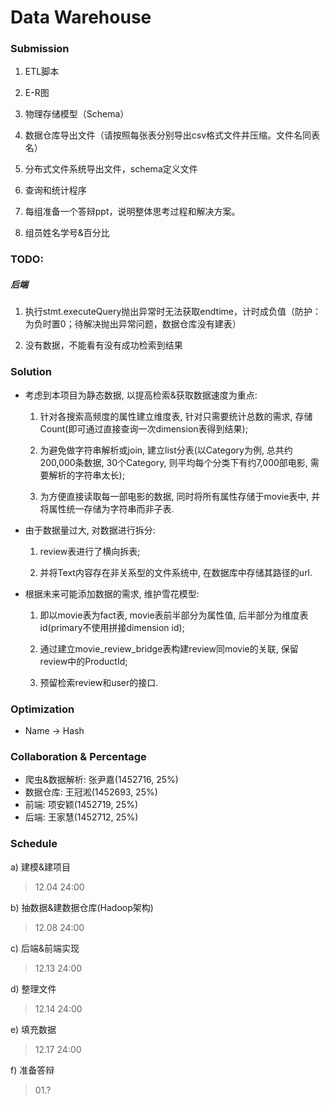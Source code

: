 ﻿# Data Warehouse

### Submission

1.  ETL脚本

2.  E-R图

3.  物理存储模型（Schema）

4.  数据仓库导出文件（请按照每张表分别导出csv格式文件并压缩。文件名同表名）

5.  分布式文件系统导出文件，schema定义文件

6.  查询和统计程序

7.  每组准备一个答辩ppt，说明整体思考过程和解决方案。

8.  组员姓名学号&百分比

### TODO:

##### 后端

1. 执行stmt.executeQuery抛出异常时无法获取endtime，计时成负值（防护：为负时置0；待解决抛出异常问题，数据仓库没有建表）

2. 没有数据，不能看有没有成功检索到结果

### Solution

- 考虑到本项目为静态数据, 以提高检索&获取数据速度为重点:

    1. 针对各搜索高频度的属性建立维度表, 针对只需要统计总数的需求, 存储Count(即可通过直接查询一次dimension表得到结果);

    2. 为避免做字符串解析或join, 建立list分表(以Category为例, 总共约200,000条数据, 30个Category, 则平均每个分类下有约7,000部电影, 需要解析的字符串太长);

    3. 为方便直接读取每一部电影的数据, 同时将所有属性存储于movie表中, 并将属性统一存储为字符串而非子表.

- 由于数据量过大, 对数据进行拆分:

    1. review表进行了横向拆表;

    2. 并将Text内容存在非关系型的文件系统中, 在数据库中存储其路径的url.

- 根据未来可能添加数据的需求, 维护雪花模型:

    1. 即以movie表为fact表, movie表前半部分为属性值, 后半部分为维度表id(primary不使用拼接dimension id);

    2. 通过建立movie\_review\_bridge表构建review同movie的关联, 保留review中的ProductId;

    3. 预留检索review和user的接口.

### Optimization

- Name -> Hash

### Collaboration & Percentage

- 爬虫&数据解析: 张尹嘉(1452716, 25%)
- 数据仓库: 王冠淞(1452693, 25%)
- 前端: 项安颖(1452719, 25%)
- 后端: 王家慧(1452712, 25%)

### Schedule

a) 建模&建项目
>12.04 24:00

b) 抽数据&建数据仓库(Hadoop架构)
>12.08 24:00

c) 后端&前端实现
>12.13 24:00

d) 整理文件
>12.14 24:00

e) 填充数据
>12.17 24:00

f) 准备答辩
>01.?

